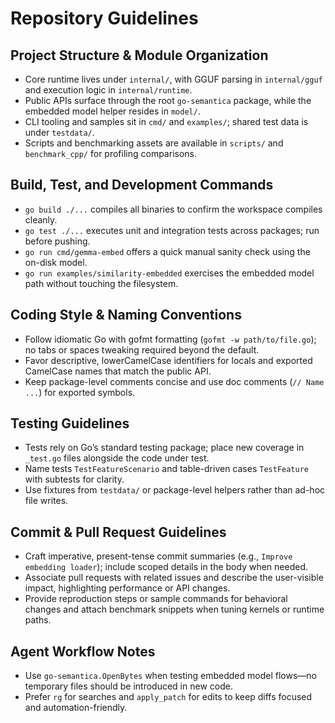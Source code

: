# Repository Guidelines

## Project Structure & Module Organization
- Core runtime lives under `internal/`, with GGUF parsing in `internal/gguf` and execution logic in `internal/runtime`.
- Public APIs surface through the root `go-semantica` package, while the embedded model helper resides in `model/`.
- CLI tooling and samples sit in `cmd/` and `examples/`; shared test data is under `testdata/`.
- Scripts and benchmarking assets are available in `scripts/` and `benchmark_cpp/` for profiling comparisons.

## Build, Test, and Development Commands
- `go build ./...` compiles all binaries to confirm the workspace compiles cleanly.
- `go test ./...` executes unit and integration tests across packages; run before pushing.
- `go run cmd/gemma-embed` offers a quick manual sanity check using the on-disk model.
- `go run examples/similarity-embedded` exercises the embedded model path without touching the filesystem.

## Coding Style & Naming Conventions
- Follow idiomatic Go with gofmt formatting (`gofmt -w path/to/file.go`); no tabs or spaces tweaking required beyond the default.
- Favor descriptive, lowerCamelCase identifiers for locals and exported CamelCase names that match the public API.
- Keep package-level comments concise and use doc comments (`// Name ...`) for exported symbols.

## Testing Guidelines
- Tests rely on Go’s standard testing package; place new coverage in `_test.go` files alongside the code under test.
- Name tests `TestFeatureScenario` and table-driven cases `TestFeature` with subtests for clarity.
- Use fixtures from `testdata/` or package-level helpers rather than ad-hoc file writes.

## Commit & Pull Request Guidelines
- Craft imperative, present-tense commit summaries (e.g., `Improve embedding loader`); include scoped details in the body when needed.
- Associate pull requests with related issues and describe the user-visible impact, highlighting performance or API changes.
- Provide reproduction steps or sample commands for behavioral changes and attach benchmark snippets when tuning kernels or runtime paths.

## Agent Workflow Notes
- Use `go-semantica.OpenBytes` when testing embedded model flows—no temporary files should be introduced in new code.
- Prefer `rg` for searches and `apply_patch` for edits to keep diffs focused and automation-friendly.
